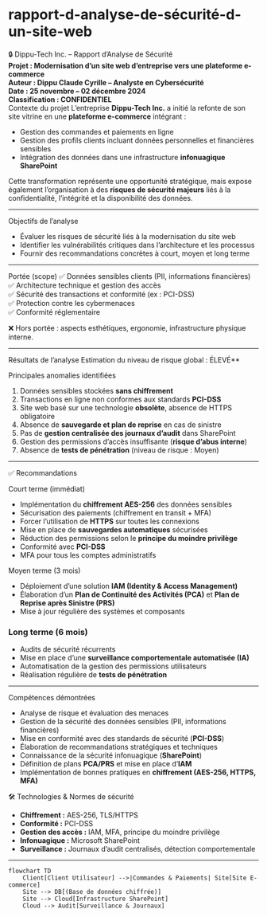 # rapport-d-analyse-de-sécurité-d-un-site-web
 🔒 Dippu-Tech Inc. – Rapport d’Analyse de Sécurité  
**Projet : Modernisation d’un site web d’entreprise vers une plateforme e-commerce**  
**Auteur : Dippu Claude Cyrille – Analyste en Cybersécurité**  
**Date : 25 novembre – 02 décembre 2024**  
**Classification : CONFIDENTIEL**  
 Contexte du projet
L’entreprise **Dippu-Tech Inc.** a initié la refonte de son site vitrine en une **plateforme e-commerce** intégrant :  
- Gestion des commandes et paiements en ligne  
- Gestion des profils clients incluant données personnelles et financières sensibles  
- Intégration des données dans une infrastructure **infonuagique SharePoint**  

Cette transformation représente une opportunité stratégique, mais expose également l’organisation à des **risques de sécurité majeurs** liés à la confidentialité, l’intégrité et la disponibilité des données.

---

Objectifs de l’analyse
- Évaluer les risques de sécurité liés à la modernisation du site web  
- Identifier les vulnérabilités critiques dans l’architecture et les processus  
- Fournir des recommandations concrètes à court, moyen et long terme  

---

Portée (scope)
✅ Données sensibles clients (PII, informations financières)  
✅ Architecture technique et gestion des accès  
✅ Sécurité des transactions et conformité (ex : PCI-DSS)  
✅ Protection contre les cybermenaces  
✅ Conformité réglementaire  

❌ Hors portée : aspects esthétiques, ergonomie, infrastructure physique interne.  

---

 Résultats de l’analyse
Estimation du niveau de risque global : ÉLEVÉ**  

Principales anomalies identifiées
1. Données sensibles stockées **sans chiffrement**  
2. Transactions en ligne non conformes aux standards **PCI-DSS**  
3. Site web basé sur une technologie **obsolète**, absence de HTTPS obligatoire  
4. Absence de **sauvegarde et plan de reprise** en cas de sinistre  
5. Pas de **gestion centralisée des journaux d’audit** dans SharePoint  
6. Gestion des permissions d’accès insuffisante (**risque d’abus interne**)  
7. Absence de **tests de pénétration** (niveau de risque : Moyen)  

---

 ✅ Recommandations

Court terme (immédiat)
- Implémentation du **chiffrement AES-256** des données sensibles  
- Sécurisation des paiements (chiffrement en transit + MFA)  
- Forcer l’utilisation de **HTTPS** sur toutes les connexions  
- Mise en place de **sauvegardes automatiques** sécurisées  
- Réduction des permissions selon le **principe du moindre privilège**  
- Conformité avec **PCI-DSS**  
- MFA pour tous les comptes administratifs  

Moyen terme (3 mois)
- Déploiement d’une solution **IAM (Identity & Access Management)**  
- Élaboration d’un **Plan de Continuité des Activités (PCA)** et **Plan de Reprise après Sinistre (PRS)**  
- Mise à jour régulière des systèmes et composants  

### Long terme (6 mois)
- Audits de sécurité récurrents  
- Mise en place d’une **surveillance comportementale automatisée (IA)**  
- Automatisation de la gestion des permissions utilisateurs  
- Réalisation régulière de **tests de pénétration**  

---

 Compétences démontrées
- Analyse de risque et évaluation des menaces  
- Gestion de la sécurité des données sensibles (PII, informations financières)  
- Mise en conformité avec des standards de sécurité (**PCI-DSS**)  
- Élaboration de recommandations stratégiques et techniques  
- Connaissance de la sécurité infonuagique (**SharePoint**)  
- Définition de plans **PCA/PRS** et mise en place d’**IAM**  
- Implémentation de bonnes pratiques en **chiffrement (AES-256, HTTPS, MFA)**  


 🛠️ Technologies & Normes de sécurité
- **Chiffrement :** AES-256, TLS/HTTPS  
- **Conformité :** PCI-DSS  
- **Gestion des accès :** IAM, MFA, principe du moindre privilège  
- **Infonuagique :** Microsoft SharePoint  
- **Surveillance :** Journaux d’audit centralisés, détection comportementale  

---



```mermaid
flowchart TD
    Client[Client Utilisateur] -->|Commandes & Paiements| Site[Site E-commerce]
    Site --> DB[(Base de données chiffrée)]
    Site --> Cloud[Infrastructure SharePoint]
    Cloud --> Audit[Surveillance & Journaux]

